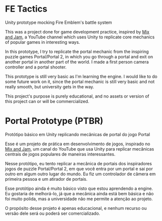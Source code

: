 # FE Tactics

Unity prototype mocking Fire Emblem's battle system

This was a project done for game development practice, inspired by [Mix and Jam](https://www.youtube.com/channel/UCLyVUwlB_Hahir_VsKkGPIA), a YouTube channel which uses Unity to replicate core mechanics of popular games in interesting ways.

In this prototype, I try to replicate the portal mechanic from the inspiring puzzle games Portal/Portal 2, in which you go through a portal and exit on another portal in another part of the world. I made a first person camera controller and a portal shooter.

This prototype is still very basic as I'm learning the engine. I would like to do some future work on it, since the portal mechanic is still very basic and not really smooth, but university gets in the way.

This project's purpose is purely educational, and no assets or version of this project can or will be commercialized.


# Portal Prototype (PTBR)

Protótipo básico em Unity replicando mecânicas de portal do jogo Portal

Esse é um projeto de prática em desenvolvimento de jogos, inspirado no [Mix and Jam](https://www.youtube.com/channel/UCLyVUwlB_Hahir_VsKkGPIA), um canal do YouTube que usa Unity para replicar mecânicas centrais de jogos populares de maneiras interessantes.

Nesse protótipo, eu tento replicar a mecânica de portais dos inspiradores jogos de puzzle Portal/Portal 2, em que você entra por um portal e sai por outro em algum outro lugar do mundo. Eu fiz um controlador de câmera em primeira pessoa e um atirador de portais.

Esse protótipo ainda é muito básico visto que estou aprendendo a engine. Eu gostaria de melhorá-lo, já que a mecânica ainda está bem básica e não foi muito polida, mas a universidade não me permite a atenção ao projeto.

O propósito desse projeto é apenas educacional, e nenhum recurso ou versão dele será ou poderá ser comercializado.
